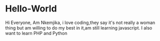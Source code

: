 # Hello-World

Hi Everyone,
Am Nkemjika, i love coding,they say it's not really a woman thing but am willing to do my best in it,am still learning javascript.
I also want to learn PHP and Python
